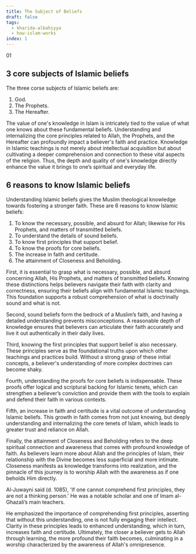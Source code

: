 ```yaml
---
title: The Subject of Beliefs
draft: false
tags:
  - kharida-albahiyya
  - how-islam-works
index: 1
---
```

01 

## 3 core subjects of Islamic beliefs

The three corse subjects of Islamic beliefs are: 
1. God.
2. The Prophets.
3. The Hereafter.

The value of one's knowledge in Islam is intricately tied to the value of what one knows about these fundamental beliefs. Understanding and internalizing the core principles related to Allah, the Prophets, and the Hereafter can profoundly impact a believer's faith and practice. Knowledge in Islamic teachings is not merely about intellectual acquisition but about cultivating a deeper comprehension and connection to these vital aspects of the religion. Thus, the depth and quality of one's knowledge directly enhance the value it brings to one’s spiritual and everyday life.

## 6 reasons to know Islamic beliefs

Understanding Islamic beliefs gives the Muslim theological knowledge towards fostering a stronger faith. These are 6 reasons to know Islamic beliefs: 

1. To know the necessary, possible, and absurd for Allah; likewise for His Prophets, and matters of transmitted beliefs.
2. To understand the details of sound beliefs.
3. To know first principles that support belief.
4. To know the proofs for core beliefs.
5. The increase in faith and certitude.
6. The attainment of Closeness and Beholding.

First, it is essential to grasp what is necessary, possible, and absurd concerning Allah, His Prophets, and matters of transmitted beliefs. Knowing these distinctions helps believers navigate their faith with clarity and correctness, ensuring their beliefs align with fundamental Islamic teachings. This foundation supports a robust comprehension of what is doctrinally sound and what is not.

Second, sound beliefs form the bedrock of a Muslim’s faith, and having a detailed understanding prevents misconceptions. A reasonable depth of knowledge ensures that believers can articulate their faith accurately and live it out authentically in their daily lives.

Third, knowing the first principles that support belief is also necessary. These principles serve as the foundational truths upon which other teachings and practices build. Without a strong grasp of these initial concepts, a believer's understanding of more complex doctrines can become shaky.

Fourth, understanding the proofs for core beliefs is indispensable. These proofs offer logical and scriptural backing for Islamic tenets, which can strengthen a believer’s conviction and provide them with the tools to explain and defend their faith in various contexts.

Fifth, an increase in faith and certitude is a vital outcome of understanding Islamic beliefs. This growth in faith comes from not just knowing, but deeply understanding and internalizing the core tenets of Islam, which leads to greater trust and reliance on Allah.

Finally, the attainment of Closeness and Beholding refers to the deep spiritual connection and awareness that comes with profound knowledge of faith. As believers learn more about Allah and the principles of Islam, their relationship with the Divine becomes less superficial and more intimate. Closeness manifests as knowledge transforms into realization, and the pinnacle of this journey is to worship Allah with the awareness as if one beholds Him directly.

Al-Juwayni said (d. 1085), 'If one cannot comprehend first principles, they are not a thinking person.' He was a notable scholar and one of Imam al-Ghazali’s main teachers. 

He emphasized the importance of comprehending first principles, asserting that without this understanding, one is not fully engaging their intellect. Clarity in these principles leads to enhanced understanding, which in turn, increases faith and certitude. Ultimately, the closer a believer gets to Allah through learning, the more profound their faith becomes, culminating in a worship characterized by the awareness of Allah's omnipresence.